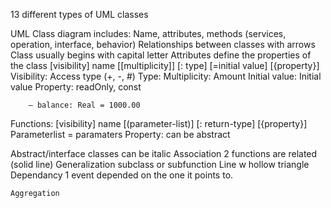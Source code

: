 13 different types of UML classes

UML Class diagram includes:
    Name, attributes, methods (services, operation, interface, behavior)
    Relationships between classes with arrows
    Class usually begins with capital letter
    Attributes define the properties of the class
    [visibility] name [[multiplicity]] [: type] [=initial value] [{property}]
        Visibility: Access type (+, -, #)
        Type:
        Multiplicity: Amount 
        Initial value: Initial value
        Property: readOnly, const

        – balance: Real = 1000.00
Functions:
    [visibility] name [(parameter-list)] [: return-type] [{property}]
        Parameterlist = paramaters 
        Property: can be abstract

Abstract/interface classes can be italic
Association
    2 functions are related (solid line)
    Generalization
        subclass or subfunction
        Line w hollow triangle
    Dependancy
        1 event depended on the one it points to. 

    Aggregation
        
